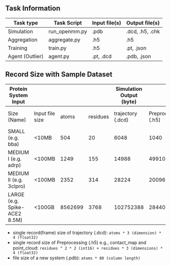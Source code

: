 ## Task Information
| Task type	| Task Script | Input file(s) | Output file(s) | 
| --------- | ----------- | ------------- | -------------- |  
| Simulation | run_openmm.py | .pdb | .dcd, .h5, .chk | 
| Aggregation | aggregate.py | .h5 | .h5 | 
| Training | train.py | .h5 | .pt, .json | 
| Agent (Outlier) | agent.py | .pt, .dcd | .pdb, .json | 

## Record Size with Sample Dataset

| Protein System Input         |                 |         |          | Simulation Output (byte) |                     | Training Output      | Agent (Outlier) Output |
|------------------------------|-----------------|---------|----------|--------------------------|---------------------|----------------------|------------------------|
| Size (Name)                  | Input file size | atoms   | residues | trajectory (.dcd)        | Preprocessing (.h5) | "model (.pt, .json)" | New system (.pdb)      |
| SMALL (e.g. bba)             | <10MB           | 504     | 20       | 6048                     | 1040                | 10M (approx)         | 40320                  |
| MEDIUM I (e.g. adrp)         | <100MB          | 1249    | 155      | 14988                    | 49910               |                      | 99920                  |
| MEDIUM II (e.g. 3clpro)      | <100MB          | 2352    | 314      | 28224                    | 200960              |                      | 188160                 |
| LARGE (e.g. Spike-ACE2 8.5M) | <100GB          | 8562699 | 3768     | 102752388                | 28440864            |                      | 685015920              |

- single record(frame) size of trajectory (.dcd): `atoms * 3 (dimension) * 4 (float32)`
- single record size of Preprocessing (.h5) e.g., contact_map and point_cloud: `residues ^ 2 * 2 (int16) + residues * 3 (dimensions) * 4 (float32)`
- file size of a new system (.pdb): `atoms * 80 (column length)`
